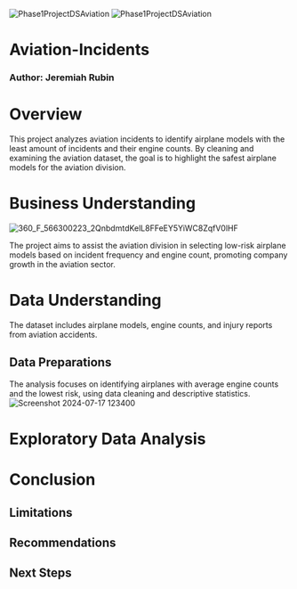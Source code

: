 ![Phase1ProjectDSAviation](https://github.com/BlackXWulf/Flying-Through-The-Years/assets/85573566/0c3dc657-275e-47d9-af6e-eb00c6d6f8cd) ![Phase1ProjectDSAviation](https://github.com/BlackXWulf/Flying-Through-The-Years/assets/85573566/0c3dc657-275e-47d9-af6e-eb00c6d6f8cd)
# Aviation-Incidents
### Author: Jeremiah Rubin
# Overview

This project analyzes aviation incidents to identify airplane models with the least amount of incidents and their engine counts. By cleaning and examining the aviation dataset, the goal is to highlight the safest airplane models for the aviation division.

# Business Understanding
![360_F_566300223_2QnbdmtdKelL8FFeEY5YiWC8ZqfV0lHF](https://github.com/user-attachments/assets/5ca5a451-25cc-4c43-b7a3-0797d9eab9ec)

The project aims to assist the aviation division in selecting low-risk airplane models based on incident frequency and engine count, promoting company growth in the aviation sector.
# Data Understanding
The dataset includes airplane models, engine counts, and injury reports from aviation accidents.
## Data Preparations
The analysis focuses on identifying airplanes with average engine counts and the lowest risk, using data cleaning and descriptive statistics.
![Screenshot 2024-07-17 123400](https://github.com/user-attachments/assets/976e7402-5bc4-4a72-95ac-5e32473cdb29)

# Exploratory Data Analysis

# Conclusion

## Limitations

## Recommendations

## Next Steps
